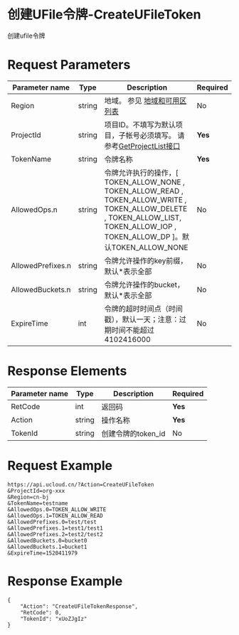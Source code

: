 # 创建UFile令牌-CreateUFileToken

创建ufile令牌

# Request Parameters
|Parameter name|Type|Description|Required|
|---|---|---|---|
|Region|string|地域。 参见 [地域和可用区列表](../summary/regionlist.html)|No|
|ProjectId|string|项目ID。不填写为默认项目，子帐号必须填写。 请参考[GetProjectList接口](../summary/get_project_list.html)|**Yes**|
|TokenName|string|令牌名称|**Yes**|
|AllowedOps.n|string|令牌允许执行的操作，[ TOKEN_ALLOW_NONE , TOKEN_ALLOW_READ , TOKEN_ALLOW_WRITE , TOKEN_ALLOW_DELETE , TOKEN_ALLOW_LIST, TOKEN_ALLOW_IOP , TOKEN_ALLOW_DP  ]。默认TOKEN_ALLOW_NONE|No|
|AllowedPrefixes.n|string|令牌允许操作的key前缀，默认*表示全部|No|
|AllowedBuckets.n|string|令牌允许操作的bucket，默认*表示全部|No|
|ExpireTime|int|令牌的超时时间点（时间戳），默认一天；注意：过期时间不能超过 4102416000|No|

# Response Elements
|Parameter name|Type|Description|Required|
|---|---|---|---|
|RetCode|int|返回码|**Yes**|
|Action|string|操作名称|**Yes**|
|TokenId|string|创建令牌的token_id|No|

# Request Example
```
https://api.ucloud.cn/?Action=CreateUFileToken
&ProjectId=org-xxx
&Region=cn-bj
&TokenName=testname
&AllowedOps.0=TOKEN_ALLOW_WRITE
&AllowedOps.1=TOKEN_ALLOW_READ 
&AllowedPrefixes.0=test/test
&AllowedPrefixes.1=test1/test1
&AllowedPrefixes.2=test2/test2
&AllowedBuckets.0=bucket0
&AllowedBuckets.1=bucket1
&ExpireTime=1520411979
```

# Response Example
```
{
    "Action": "CreateUFileTokenResponse", 
    "RetCode": 0, 
    "TokenId": "xUoZJgIz"
}
```


